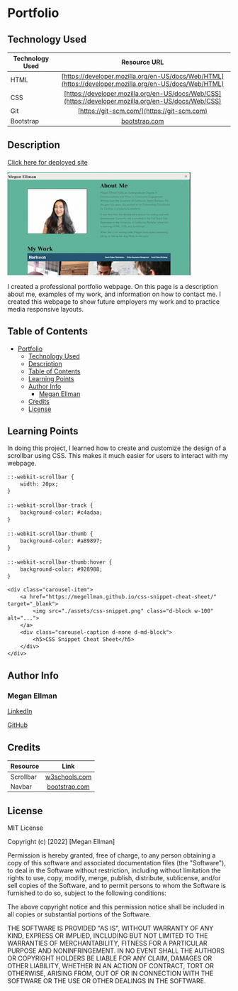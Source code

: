 # Portfolio

## Technology Used

| Technology Used |                                              Resource URL                                              |
| --------------- | :----------------------------------------------------------------------------------------------------: |
| HTML            | [https://developer.mozilla.org/en-US/docs/Web/HTML](https://developer.mozilla.org/en-US/docs/Web/HTML) |
| CSS             |  [https://developer.mozilla.org/en-US/docs/Web/CSS](https://developer.mozilla.org/en-US/docs/Web/CSS)  |
| Git             |                              [https://git-scm.com/](https://git-scm.com)                               |
| Bootstrap       |            [bootstrap.com](https://getbootstrap.com/docs/5.3/getting-started/introduction/)            |

## Description

[Click here for deployed site](https://megellman.github.io/portfolio/)

![](./assets/portfolio-snapshot_AdobeExpress.gif)

I created a professional portfolio webpage. On this page is a description about me, examples of my work, and information on how to contact me. I created this webpage to show future employers my work and to practice media responsive layouts.

## Table of Contents

- [Portfolio](#portfolio)
  - [Technology Used](#technology-used)
  - [Description](#description)
  - [Table of Contents](#table-of-contents)
  - [Learning Points](#learning-points)
  - [Author Info](#author-info)
    - [Megan Ellman](#megan-ellman)
  - [Credits](#credits)
  - [License](#license)

## Learning Points

In doing this project, I learned how to create and customize the design of a scrollbar using CSS. This makes it much easier for users to interact with my webpage.

```
::-webkit-scrollbar {
    width: 20px;
}

::-webkit-scrollbar-track {
    background-color: #c4adaa;
}

::-webkit-scrollbar-thumb {
    background-color: #a89897;
}

::-webkit-scrollbar-thumb:hover {
    background-color: #928988;
}
```

```
<div class="carousel-item">
    <a href="https://megellman.github.io/css-snippet-cheat-sheet/" target="_blank">
        <img src="./assets/css-snippet.png" class="d-block w-100" alt="...">
    </a>
    <div class="carousel-caption d-none d-md-block">
        <h5>CSS Snippet Cheat Sheet</h5>
    </div>
</div>
```

## Author Info

### Megan Ellman

[LinkedIn](https://www.linkedin.com/in/megan-ellman/)

[GitHub](https://github.com/megellman)

## Credits

| Resource  |                                        Link                                        |
| --------- | :--------------------------------------------------------------------------------: |
| Scrollbar |  [w3schools.com](https://www.w3schools.com/howto/howto_css_custom_scrollbar.asp)   |
| Navbar    | [bootstrap.com](https://getbootstrap.com/docs/5.3/components/navbar/#how-it-works) |

## License

MIT License

Copyright (c) [2022] [Megan Ellman]

Permission is hereby granted, free of charge, to any person obtaining a copy
of this software and associated documentation files (the "Software"), to deal
in the Software without restriction, including without limitation the rights
to use, copy, modify, merge, publish, distribute, sublicense, and/or sell
copies of the Software, and to permit persons to whom the Software is
furnished to do so, subject to the following conditions:

The above copyright notice and this permission notice shall be included in all
copies or substantial portions of the Software.

THE SOFTWARE IS PROVIDED "AS IS", WITHOUT WARRANTY OF ANY KIND, EXPRESS OR
IMPLIED, INCLUDING BUT NOT LIMITED TO THE WARRANTIES OF MERCHANTABILITY,
FITNESS FOR A PARTICULAR PURPOSE AND NONINFRINGEMENT. IN NO EVENT SHALL THE
AUTHORS OR COPYRIGHT HOLDERS BE LIABLE FOR ANY CLAIM, DAMAGES OR OTHER
LIABILITY, WHETHER IN AN ACTION OF CONTRACT, TORT OR OTHERWISE, ARISING FROM,
OUT OF OR IN CONNECTION WITH THE SOFTWARE OR THE USE OR OTHER DEALINGS IN THE
SOFTWARE.
